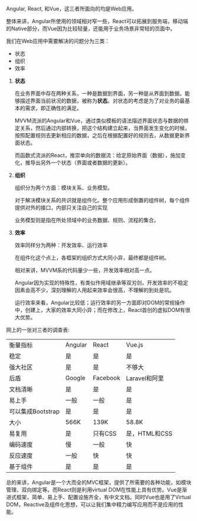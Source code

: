 <style>
	td ! important{
		padding: .2em;
		text-align: center;
		border: none;
		border-bottom: 1px solid #dedede;
	}
</style>
<p>Angular, React, 和Vue，这三者所面向的均是Web应用。
<p>整体来讲，Angular所使用的领域相对窄一些，React可以拓展到服务端，移动端的Native部分，而Vue因为比较轻量，还能用于业务场景非常轻的页面中。
<p>我们在Web应用中需要解决的问题分为三类：
<ul>
	<li>状态</li>
	<li>组织</li>
	<li>效率</li>
</ul>
<ol>
	<li>
		<b>状态</b>
		<p>在业务界面中存在两种关系，一种是数据到界面，另一种是从界面到数据。能够描述界面当前状况的数据，被称为<b>状态</b>。对状态的考虑是为了对业务的最基本的需求，即正确性的满足。</p>
		<p>MVVM流派的Angular和Vue，通过类似模板的语法描述界面状态与数据的绑定关系，然后通过内部转换，把这个结构建立起来，当界面发生变化的时候，按照配置规则去更新相应的数据，之后在根据配置好的规则去，从数据更新界面状态。</p>
		<p>而函数式流派的React，推崇单向的数据流：给定原始界面（数据），施加变化，推导出另外一个状态（界面或者数据的更新）。</p>
	</li>
	<li>
		<b>组织</b>
		<p>组织分为两个方面：模块关系、业务模型。</p>
		<p>对于解决模块关系的共识就是组件化。整个应用形成倒置的组件树，每个组件提供对外的接口，内部只关注自己的实现</p>
		<p>业务模型则是指在所处领域中的业务数据、规则、流程的集合。</p>
	</li>
	<li>
		<b>效率</b>
		<p>效率同样分为两种：开发效率、运行效率</p>
		<p>在组件化这个点上，各框架的组织方式大同小异，最终都是组件树。</p>
		<p>相对来讲，MVVM系的代码量少一些，开发效率相对高一点。</p>
		<p>Angular因为实现的特殊性，有类似作用域继承等双刃剑，开发效率的不稳定因素会高不少，深刻理解的人用起来效率会很高，不理解的到处是坑。</p>
		<p>运行效率来看，Angular比较低；运行效率的另一方面即对DOM的常规操作中，创建上，大家的效率大同小异；而在修改上，React首创的虚拟DOM有很大优势。</p>
	</li>
</ol>

<p>网上的一张对三者的调查表:</p>
<table>
	<tr>
		<td>衡量指标</td>
		<td>Angular</td>
		<td>React</td>
		<td>Vue.js</td>
	</tr>
	<tr>
		<td>稳定</td>
		<td>是</td>
		<td>是</td>
		<td>是</td>
	</tr>
	<tr>
		<td>强大社区</td>
		<td>是</td>
		<td>是</td>
		<td>不够大</td>
	</tr>
	<tr>
		<td>后盾</td>
		<td>Google</td>
		<td>Facebook</td>
		<td>Laravel和阿里</td>
	</tr>
	<tr>
		<td>文档清晰</td>
		<td>是</td>
		<td>是</td>
		<td>是</td>
	</tr>
	<tr>
		<td>易上手</td>
		<td>一般</td>
		<td>一般</td>
		<td>是</td>
	</tr>
	<tr>
		<td>可以集成Bootstrap</td>
		<td>是</td>
		<td>是</td>
		<td>是</td>
	</tr>
	<tr>
		<td>大小</td>
		<td>566K</td>
		<td>139K</td>
		<td>58.8K</td>
	</tr>
	<tr>
		<td>易复用</td>
		<td>是</td>
		<td>只有CSS</td>
		<td>是，HTML和CSS</td>
	</tr>
	<tr>
		<td>编码速度</td>
		<td>慢</td>
		<td>一般</td>
		<td>快</td>
	</tr>
	<tr>
		<td>反应速度</td>
		<td>一般</td>
		<td>快</td>
		<td>快</td>
	</tr>
	<tr>
		<td>基于组件</td>
		<td>是</td>
		<td>是</td>
		<td>是</td>
	</tr>
</table>

<p>总的来讲，Angular是一个大而全的MVC框架，提供了所需要的各种功能，如模块管理、双向绑定等。而React则是利用virtual DOM在性能上具有优势。Vue是渐进式框架，简单、易上手、配置设施齐全，有中文文档。同时Vue也是用了Virtual DOM，Reactive及组件化思想，可以让我们集中精力编写应用而不是应用的性能。</p>